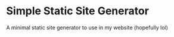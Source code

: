 # Simple Static Site Generator
A minimal static site generator to use in my website (hopefully lol)
